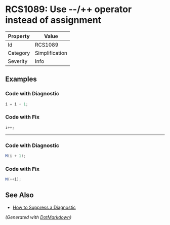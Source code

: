 # RCS1089: Use \-\-/\+\+ operator instead of assignment

| Property | Value          |
| -------- | -------------- |
| Id       | RCS1089        |
| Category | Simplification |
| Severity | Info           |

## Examples

### Code with Diagnostic

```csharp
i = i + 1;
```

### Code with Fix

```csharp
i++;
```

- - -

### Code with Diagnostic

```csharp
M(i + 1);
```

### Code with Fix

```csharp
M(++i);
```

## See Also

* [How to Suppress a Diagnostic](../HowToConfigureAnalyzers.md#how-to-suppress-a-diagnostic)


*\(Generated with [DotMarkdown](http://github.com/JosefPihrt/DotMarkdown)\)*